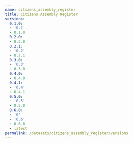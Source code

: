 ```yaml
---
name: citizens_assembly_register
title: Citizens Assembly Register
versions:
  0.1.0:
  - '0.1'
  - 0.1.0
  0.2.0:
  - 0.2.0
  0.2.1:
  - '0.2'
  - 0.2.1
  0.3.0:
  - '0.3'
  - 0.3.0
  0.4.0:
  - 0.4.0
  0.4.1:
  - '0.4'
  - 0.4.1
  0.5.0:
  - '0.5'
  - 0.5.0
  0.6.0:
  - '0'
  - '0.6'
  - 0.6.0
  - latest
permalink: /datasets/citizens_assembly_register/versions
---
```

